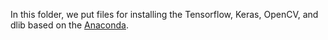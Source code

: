 In this folder, we put files for installing the Tensorflow, Keras, OpenCV, and dlib based on the [Anaconda](https://www.anaconda.com/download/).
